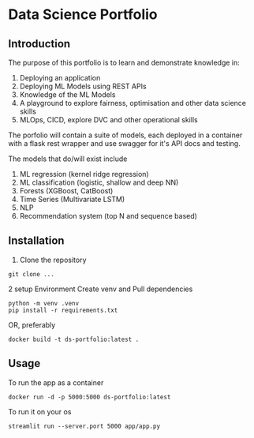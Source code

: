 # Data Science Portfolio

## Introduction
The purpose of this portfolio is to learn and demonstrate knowledge in:
1. Deploying an application
2. Deploying ML Models using REST APIs
3. Knowledge of the ML Models
4. A playground to explore fairness, optimisation and other data science skills
5. MLOps, CICD, explore DVC and other operational skills

The porfolio will contain a suite of models, each deployed in a container with a flask rest wrapper and use swagger for it's API docs and testing.

The models that do/will exist include
1. ML regression (kernel ridge regression)
2. ML classification (logistic, shallow and deep NN)
3. Forests (XGBoost, CatBoost)
4. Time Series (Multivariate LSTM)
5. NLP
6. Recommendation system (top N and sequence based)

## Installation
1. Clone the repository
```
git clone ...
```

2 setup Environment
Create venv and Pull dependencies
```
python -m venv .venv
pip install -r requirements.txt
```
OR, preferably
```
docker build -t ds-portfolio:latest .
```

## Usage
To run the app as a container
```
docker run -d -p 5000:5000 ds-portfolio:latest
```
To run it on your os
```
streamlit run --server.port 5000 app/app.py
```



